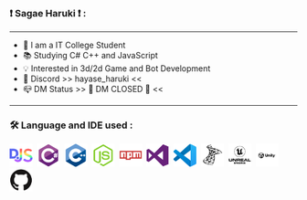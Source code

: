 ### :exclamation: Sagae Haruki :exclamation: :
---
- :memo: I am a IT College Student
- :books: Studying C# C++ and JavaScript
- :bulb: Interested in 3d/2d Game and Bot Development
- :no_bell: Discord >> hayase_haruki << 
- :mailbox_closed: DM Status >> :no_entry_sign: DM CLOSED :no_entry_sign: <<
---

### :hammer_and_wrench: Language and IDE used :
<div id="badges">
  <img src = "https://github.com/devicons/devicon/blob/master/icons/discordjs/discordjs-original.svg" title="DiscordJS" width="40" height="40"/>&nbsp;
  <img src = "https://github.com/devicons/devicon/blob/master/icons/csharp/csharp-original.svg" title="CSharp" width="40" height="40"/>&nbsp;
  <img src = "https://github.com/devicons/devicon/blob/master/icons/cplusplus/cplusplus-original.svg" title="CPlusPlus" width="40" height="40"/>&nbsp;
  <img src = "https://github.com/devicons/devicon/blob/master/icons/nodejs/nodejs-original.svg" title="NodeJS" width="40" height="40"/>&nbsp;
  <img src = "https://github.com/devicons/devicon/blob/master/icons/npm/npm-original-wordmark.svg" title="NPM" width="40" height="40"/>&nbsp;
  <img src = "https://github.com/devicons/devicon/blob/master/icons/visualstudio/visualstudio-plain.svg" title="VStudio" width="40" height="40"/>&nbsp;
  <img src = "https://github.com/devicons/devicon/blob/master/icons/vscode/vscode-original.svg" title="VSCode" width="40" height="40"/>&nbsp;
  <img src = "https://github.com/devicons/devicon/blob/master/icons/microsoftsqlserver/microsoftsqlserver-plain.svg" title="MSSql" width="40" height="40"/>&nbsp;
  <img src = "https://github.com/devicons/devicon/blob/master/icons/unrealengine/unrealengine-original-wordmark.svg" title="UE" width="40" height="40"/>&nbsp;
  <img src = "https://github.com/devicons/devicon/blob/master/icons/unity/unity-original-wordmark.svg" title="Unity" width="40" height="40"/>&nbsp;
  <img src = "https://github.com/devicons/devicon/blob/master/icons/github/github-original.svg" title="Github" width="40" height="40"/>&nbsp;
</div>

